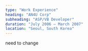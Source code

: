 ```yaml
---
type: "Work Experience"
heading: "AN4U Corp"
subheading: "ASP/VB Developer"
duration: "July 2006 – March 2007"
location: "Seoul, South Korea"
---
```

need to change